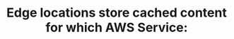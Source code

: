 ---
layout: answer
title: "Edge locations store cached content for which AWS Service:"
blurb: "The servers that host cached content are officially called Edge locations by Amazon."
quid: 102
---